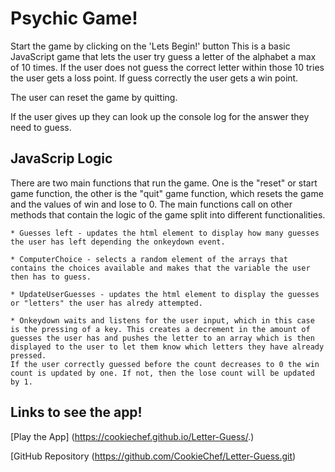 # Psychic Game!


Start the game by clicking on the 'Lets Begin!' button
This is a basic JavaScript game that lets the user try guess a letter of the alphabet a max of 10 times. If the user does not guess the correct letter within those 10 tries the user gets a loss point. If guess correctly the user gets a win point. 

The user can reset the game by quitting.

If the user gives up they can look up the console log for the answer they need to guess.

## JavaScrip Logic 

There are two main functions that run the game. One is the "reset" or start game function, the other is the "quit" game function, which resets the game and the values of win and lose to 0. The main functions call on other methods that contain the logic of the game split into different functionalities. 

    * Guesses left - updates the html element to display how many guesses the user has left depending the onkeydown event.

    * ComputerChoice - selects a random element of the arrays that contains the choices available and makes that the variable the user then has to guess.

    * UpdateUserGuesses - updates the html element to display the guesses or "letters" the user has alredy attempted. 

    * Onkeydown waits and listens for the user input, which in this case is the pressing of a key. This creates a decrement in the amount of guesses the user has and pushes the letter to an array which is then displayed to the user to let them know which letters they have already pressed. 
    If the user correctly guessed before the count decreases to 0 the win count is updated by one. If not, then the lose count will be updated by 1.
    
## Links to see the app!

[Play the App] (https://cookiechef.github.io/Letter-Guess/.)

[GitHub Repository (https://github.com/CookieChef/Letter-Guess.git)

